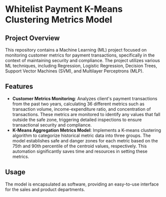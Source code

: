 
#  Whitelist Payment K-Means Clustering Metrics Model

## Project Overview

This repository contains a Machine Learning (ML) project focused on monitoring customer metrics for payment transactions, specifically in the context of maintaining security and compliance. The project utilizes various ML techniques, including Regression, Logistic Regression, Decision Trees, Support Vector Machines (SVM), and Multilayer Perceptrons (MLP).

## Features

- **Customer Metrics Monitoring**: Analyzes client's payment transactions from the past two years, calculating 36 different metrics such as transaction volume, income-expenditure ratio, and concentration of transactions. These metrics are monitored to identify any values that fall outside the safe zone, triggering detailed inspections to ensure transactional security and compliance.
- **K-Means Aggregation Metrics Model**: Implements a K-means clustering algorithm to categorize historical metric data into three groups. The model establishes safe and danger zones for each metric based on the 75th and 90th percentile of the centroid values, respectively. This automation significantly saves time and resources in setting these metrics.

## Usage

The model is encapsulated as software, providing an easy-to-use interface for the sales and product departments.
